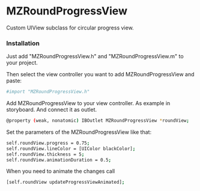 # MZRoundProgressView
Custom UIView subclass for circular progress view. 

### Installation

Just add "MZRoundProgressView.h" and "MZRoundProgressView.m" to your project.

Then select the view controller you want to add MZRoundProgressView and paste: 
```sh
#import "MZRoundProgressView.h"
```
Add MZRoundProgressView to your view controller. As example in storyboard. And connect it as outlet. 
```sh
@property (weak, nonatomic) IBOutlet MZRoundProgressView *roundView;
```
Set the parameters of the MZRoundProgressView like that: 
```sh
self.roundView.progress = 0.75;
self.roundView.lineColor = [UIColor blackColor];
self.roundView.thickness = 5;
self.roundView.animationDuration = 0.5;
```
When you need to animate the changes call
```sh
[self.roundView updateProgressViewAnimated];
```


